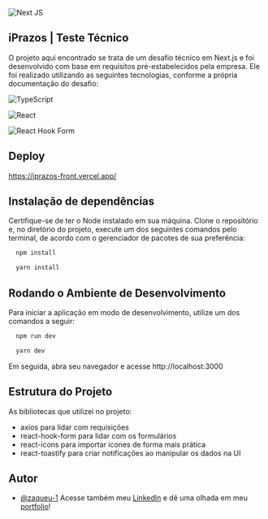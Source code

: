 ![Next JS](https://img.shields.io/badge/Next-black?style=for-the-badge&logo=next.js&logoColor=white)

## iPrazos | Teste Técnico

O projeto aqui encontrado se trata de um desafio técnico em Next.js e foi desenvolvido com base em requisitos pré-estabelecidos pela empresa. Ele foi realizado utilizando as seguintes tecnologias, conforme a própria documentação do desafio:

![TypeScript](https://img.shields.io/badge/typescript-%23007ACC.svg?style=for-the-badge&logo=typescript&logoColor=white)

![React](https://img.shields.io/badge/react-%2320232a.svg?style=for-the-badge&logo=react&logoColor=%2361DAFB)

![React Hook Form](https://img.shields.io/badge/React%20Hook%20Form-%23EC5990.svg?style=for-the-badge&logo=reacthookform&logoColor=white)
## Deploy

https://iprazos-front.vercel.app/

## Instalação de dependências
Certifique-se de ter o Node instalado em sua máquina. Clone o repositório e, no diretório do projeto, execute um dos seguintes comandos pelo terminal, de acordo com o gerenciador de pacotes de sua preferência:
```bash
  npm install
```
```bash
  yarn install
```
    
## Rodando o Ambiente de Desenvolvimento
Para iniciar a aplicação em modo de desenvolvimento, utilize um dos comandos a seguir:
```bash
  npm run dev
```
```bash
  yarn dev
```
Em seguida, abra seu navegador e acesse http://localhost:3000


## Estrutura do Projeto
As bibliotecas que utilizei no projeto:

* axios para lidar com requisições
* react-hook-form para lidar com os formulários 
* react-icons para importar ícones de forma mais prática
* react-toastify para criar notificações ao manipular os dados na UI
## Autor

- [@zaqueu-1](https://www.github.com/zaqueu-1)
Acesse também meu [LinkedIn](https://linkedin.com/in/zaqueu1) e dê uma olhada em meu [portfolio](https://zaqueu.tech)!

